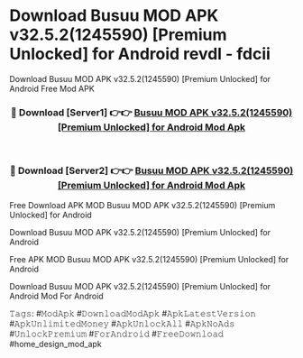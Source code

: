 # Download Busuu MOD APK v32.5.2(1245590) [Premium Unlocked] for Android revdl - fdcii
Download Busuu MOD APK v32.5.2(1245590) [Premium Unlocked] for Android Free Mod APK

<div align="center">
<h3>🔴 Download [Server1] 👉👉 <a href="https://apk-comot.site?title=Busuu_MOD_APK_v32.5.2(1245590)_[Premium_Unlocked]_for_Android">Busuu MOD APK v32.5.2(1245590) [Premium Unlocked] for Android Mod Apk</a></h3><br>

<h3>🔴 Download [Server2] 👉👉 <a href="https://apk-comot.site?title=Busuu_MOD_APK_v32.5.2(1245590)_[Premium_Unlocked]_for_Android">Busuu MOD APK v32.5.2(1245590) [Premium Unlocked] for Android Mod Apk</a></h3>
</div>


Free Download APK MOD Busuu MOD APK v32.5.2(1245590) [Premium Unlocked] for Android

Download Busuu MOD APK v32.5.2(1245590) [Premium Unlocked] for Android 

Free APK MOD Busuu MOD APK v32.5.2(1245590) [Premium Unlocked] for Android 

Download Busuu MOD APK v32.5.2(1245590) [Premium Unlocked] for Android Mod For Android

𝚃𝚊𝚐𝚜: #𝙼𝚘𝚍𝙰𝚙𝚔 #𝙳𝚘𝚠𝚗𝚕𝚘𝚊𝚍𝙼𝚘𝚍𝙰𝚙𝚔 #𝙰𝚙𝚔𝙻𝚊𝚝𝚎𝚜𝚝𝚅𝚎𝚛𝚜𝚒𝚘𝚗 #𝙰𝚙𝚔𝚄𝚗𝚕𝚒𝚖𝚒𝚝𝚎𝚍𝙼𝚘𝚗𝚎𝚢 #𝙰𝚙𝚔𝚄𝚗𝚕𝚘𝚌𝚔𝙰𝚕𝚕 #𝙰𝚙𝚔𝙽𝚘𝙰𝚍𝚜 #𝚄𝚗𝚕𝚘𝚌𝚔𝙿𝚛𝚎𝚖𝚒𝚞𝚖 #𝙵𝚘𝚛𝙰𝚗𝚍𝚛𝚘𝚒𝚍 #𝙵𝚛𝚎𝚎𝙳𝚘𝚠𝚗𝚕𝚘𝚊𝚍 #home_design_mod_apk